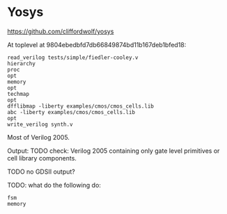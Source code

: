 # Yosys

<https://github.com/cliffordwolf/yosys>

At toplevel at 9804ebedbfd7db66849874bd11b167deb1bfed18:

    read_verilog tests/simple/fiedler-cooley.v
    hierarchy
    proc
    opt
    memory
    opt
    techmap
    opt
    dfflibmap -liberty examples/cmos/cmos_cells.lib
    abc -liberty examples/cmos/cmos_cells.lib
    opt
    write_verilog synth.v

Most of Verilog 2005.

Output: TODO check: Verilog 2005 containing only gate level primitives or cell library components.

TODO no GDSII output?

TODO: what do the following do:

    fsm
	memory
